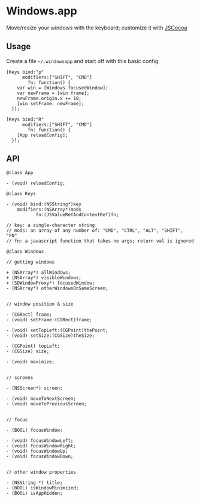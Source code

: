 # Windows.app

Move/resize your windows with the keyboard; customize it with [JSCocoa](https://github.com/parmanoir/jscocoa/)

## Usage

Create a file `~/.windowsapp` and start off with this basic config:

```jscocoa
[Keys bind:"p"
      modifiers:["SHIFT", "CMD"]
        fn: function() {
    var win = [Windows focusedWindow];
    var newFrame = [win frame];
    newFrame.origin.x += 10;
    [win setFrame: newFrame];
  }];

[Keys bind:"R"
      modifiers:["SHIFT", "CMD"]
        fn: function() {
    [App reloadConfig];
  }];
```

## API

```objc
@class App

- (void) reloadConfig;
```

```objc
@class Keys

- (void) bind:(NSString*)key
    modifiers:(NSArray*)mods
           fn:(JSValueRefAndContextRef)fn;

// key: a single-character string
// mods: an array of any number of: "CMD", "CTRL", "ALT", "SHIFT", "FN"
// fn: a javascript function that takes no args; return val is ignored
```

```objc
@class Windows

// getting windows

+ (NSArray*) allWindows;
+ (NSArray*) visibleWindows;
+ (SDWindowProxy*) focusedWindow;
- (NSArray*) otherWindowsOnSameScreen;


// window position & size

- (CGRect) frame;
- (void) setFrame:(CGRect)frame;

- (void) setTopLeft:(CGPoint)thePoint;
- (void) setSize:(CGSize)theSize;

- (CGPoint) topLeft;
- (CGSize) size;

- (void) maximize;


// screens

- (NSScreen*) screen;

- (void) moveToNextScreen;
- (void) moveToPreviousScreen;


// focus

- (BOOL) focusWindow;

- (void) focusWindowLeft;
- (void) focusWindowRight;
- (void) focusWindowUp;
- (void) focusWindowDown;


// other window properties

- (NSString *) title;
- (BOOL) isWindowMinimized;
- (BOOL) isAppHidden;
```
